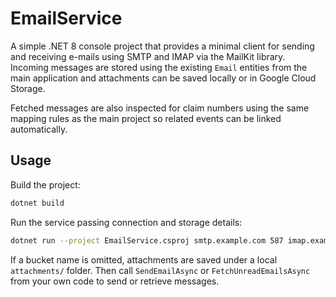 # EmailService

A simple .NET 8 console project that provides a minimal client for sending and receiving e-mails using SMTP and IMAP via the MailKit library. Incoming messages are stored using the existing `Email` entities from the main application and attachments can be saved locally or in Google Cloud Storage.

Fetched messages are also inspected for claim numbers using the same mapping rules as the main project so related events can be linked automatically.

## Usage

Build the project:

```bash
dotnet build
```

Run the service passing connection and storage details:

```bash
dotnet run --project EmailService.csproj smtp.example.com 587 imap.example.com 993 user@example.com supersecret "Server=..." my-bucket
```

If a bucket name is omitted, attachments are saved under a local `attachments/` folder. Then call `SendEmailAsync` or `FetchUnreadEmailsAsync` from your own code to send or retrieve messages.
